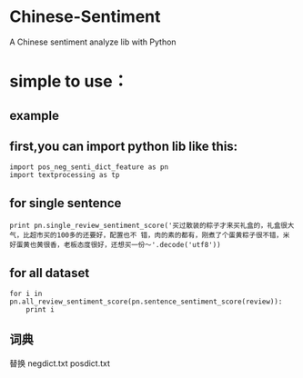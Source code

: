 # Chinese-Sentiment
A Chinese sentiment analyze lib with Python

# simple to use：
## example

## first,you can import python lib like this:
```
import pos_neg_senti_dict_feature as pn
import textprocessing as tp
```

## for single sentence

`print
pn.single_review_sentiment_score('买过散装的粽子才来买礼盒的，礼盒很大气，比超市买的100多的还要好，配置也不
错，肉的素的都有，刚煮了个蛋黄粽子很不错，米好蛋黄也黄很香，老板态度很好，还想买一份～'.decode('utf8'))`


## for all dataset
```
for i in pn.all_review_sentiment_score(pn.sentence_sentiment_score(review)):
	print i
```


## 词典
替换
negdict.txt
posdict.txt


